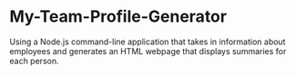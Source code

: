 # My-Team-Profile-Generator
Using a Node.js command-line application that takes in information about employees and generates an HTML webpage that displays summaries for each person.

